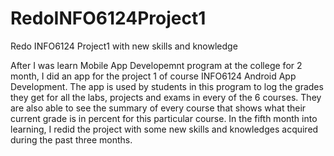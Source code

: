 # RedoINFO6124Project1
Redo INFO6124 Project1 with new skills and knowledge

After I was learn Mobile App Developemnt program at the college for 2 month, I did an app for the project 1 of course INFO6124 Android App Development. The app is used by students in this program to log the grades they get for all the labs, projects and exams in every of the 6 courses. They are also able to see the summary of every course that shows what their current grade is in percent for this particular course. 
In the fifth month into learning, I redid the project with some new skills and knowledges acquired during the past three months. 
